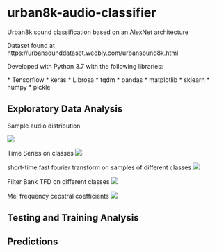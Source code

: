 # urban8k-audio-classifier
<p> Urban8k sound classification based on an AlexNet architecture </p>
<p> Dataset found at https://urbansounddataset.weebly.com/urbansound8k.html </p>
<p> Developed with Python 3.7 with the following libraries: </p>
* Tensorflow
* keras
* Librosa
* tqdm
* pandas
* matplotlib
* sklearn
* numpy
* pickle

## Exploratory Data Analysis
Sample audio distribution

<img src="https://raw.githubusercontent.com/awln/urban8k-audio-classifier/master/distribution.png"/>

Time Series on classes
<img src="https://raw.githubusercontent.com/awln/urban8k-audio-classifier/master/time_series.png"/>

short-time fast fourier transform on samples of different classes
<img src="https://raw.githubusercontent.com/awln/urban8k-audio-classifier/master/fft.png"/>

Filter Bank TFD on different classes
<img src="https://raw.githubusercontent.com/awln/urban8k-audio-classifier/master/filterbank.png"/>

Mel frequency cepstral coefficients
<img src="https://raw.githubusercontent.com/awln/urban8k-audio-classifier/master/mfcc.png"/>
    
## Testing and Training Analysis

## Predictions
